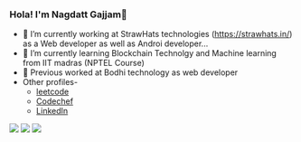 ### Hola! I'm Nagdatt Gajjam👋
- 🔭 I’m currently working at StrawHats technologies (https://strawhats.in/) as a Web developer as well as Androi developer...
- 🌱 I’m currently learning Blockchain Technolgy and Machine learning from IIT madras (NPTEL Course)
- 🏢 Previous worked at Bodhi technology as web developer
- Other profiles-
	 -  [leetcode](https://leetcode.com/Nagdatt/)
	 - [Codechef](https://www.codechef.com/users/nagdatt_gajjam)
	 - [LinkedIn](https://www.linkedin.com/in/nagdatt-g-a97b461b5/)
<img src="https://github-readme-stats.vercel.app/api/top-langs/?username=nagdatt&layout=compact"/>
<img src="https://github-readme-stats.vercel.app/api/wakatime?username=nagdatt&layout=compact"/>
<img src="https://github-readme-stats.vercel.app/api?username=nagdatt&show_icons=true&theme=radical&card_width=1200"/>

<!--
**nagdatt/nagdatt** is a ✨ _special_ ✨ repository because its `README.md` (this file) appears on your GitHub profile.

Here are some ideas to get you started:

- 🔭 I’m currently working at StrawHats technologies (https://strawhats.in/) as a Web developer as well as Androi developer...
- 🌱 I’m currently learning Blockchain Technolgy and Machine learning from IIT madras (NPTEL Course)
- 👯 I’m looking to collaborate on ...
- 🤔 I’m looking for help with ...
- 💬 Ask me about ...
- 📫 How to reach me: ...
- 😄 Pronouns: ...
- ⚡ Fun fact: ...
-->
